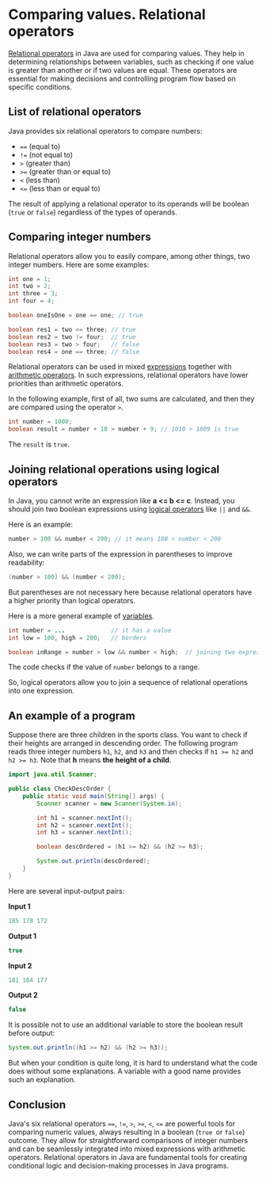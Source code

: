 # Comparing values. Relational operators

[Relational operators](https://hyperskill.org/learn/step/3512) in Java are used for comparing values. They help in determining relationships between variables, such as checking if one value is greater than another or if two values are equal. These operators are essential for making decisions and controlling program flow based on specific conditions.

## List of relational operators

Java provides six relational operators to compare numbers:

- `==` (equal to)
- `!=` (not equal to)
- `>` (greater than)
- `>=` (greater than or equal to)
- `<` (less than)
- `<=` (less than or equal to)

The result of applying a relational operator to its operands will be boolean (`true` or `false`) regardless of the types of operands.

## Comparing integer numbers

Relational operators allow you to easily compare, among other things, two integer numbers. Here are some examples:

```java
int one = 1;
int two = 2;
int three = 3;
int four = 4;

boolean oneIsOne = one == one; // true

boolean res1 = two <= three; // true
boolean res2 = two != four;  // true
boolean res3 = two > four;   // false
boolean res4 = one == three; // false
```

Relational operators can be used in mixed [expressions](https://hyperskill.org/learn/step/3512) together with [arithmetic operators](https://hyperskill.org/learn/step/3512). In such expressions, relational operators have lower priorities than arithmetic operators.

In the following example, first of all, two sums are calculated, and then they are compared using the operator `>`.

```java
int number = 1000;
boolean result = number + 10 > number + 9; // 1010 > 1009 is true
```

The `result` is `true`.

## Joining relational operations using logical operators

In Java, you cannot write an expression like **a <= b <= c**. Instead, you should join two boolean expressions using [logical operators](https://hyperskill.org/learn/step/3512) like `||` and `&&`.

Here is an example:

```java
number > 100 && number < 200; // it means 100 < number < 200 
```

Also, we can write parts of the expression in parentheses to improve readability:

```java
(number > 100) && (number < 200);
```

But parentheses are not necessary here because relational operators have a higher priority than logical operators.

Here is a more general example of [variables](https://hyperskill.org/learn/step/3512).

```java
int number = ...             // it has a value
int low = 100, high = 200;   // borders

boolean inRange = number > low && number < high;  // joining two expressions using AND.
```

The code checks if the value of `number` belongs to a range.

So, logical operators allow you to join a sequence of relational operations into one expression.

## An example of a program

Suppose there are three children in the sports class. You want to check if their heights are arranged in descending order. The following program reads three integer numbers `h1`, `h2`, and `h3` and then checks if `h1 >= h2` and `h2 >= h3`. Note that **h** means **the height of a child**.

```java
import java.util.Scanner;

public class CheckDescOrder {
    public static void main(String[] args) {
        Scanner scanner = new Scanner(System.in);

        int h1 = scanner.nextInt();
        int h2 = scanner.nextInt();
        int h3 = scanner.nextInt();

        boolean descOrdered = (h1 >= h2) && (h2 >= h3);

        System.out.println(descOrdered);
    }
}
```

Here are several input-output pairs:

**Input 1**

```java
185 178 172
```

**Output 1**

```java
true
```

**Input 2**

```java
181 184 177
```

**Output 2**

```java
false
```

It is possible not to use an additional variable to store the boolean result before output:

```java
System.out.println((h1 >= h2) && (h2 >= h3));
```

But when your condition is quite long, it is hard to understand what the code does without some explanations. A variable with a good name provides such an explanation.

## Conclusion

Java's six relational operators `==`, `!=`, `>`, `>=`, `<`, `<=` are powerful tools for comparing numeric values, always resulting in a boolean (`true `or `false`) outcome. They allow for straightforward comparisons of integer numbers and can be seamlessly integrated into mixed expressions with arithmetic operators. Relational operators in Java are fundamental tools for creating conditional logic and decision-making processes in Java programs.